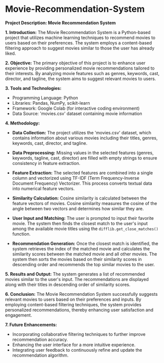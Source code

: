 # Movie-Recommendation-System
**Project Description: Movie Recommendation System**

**1. Introduction:**
   The Movie Recommendation System is a Python-based project that utilizes machine learning techniques to recommend movies to users based on their preferences. The system employs a content-based filtering approach to suggest movies similar to those the user has already liked.

**2. Objective:**
   The primary objective of this project is to enhance user experience by providing personalized movie recommendations tailored to their interests. By analyzing movie features such as genres, keywords, cast, director, and tagline, the system aims to suggest relevant movies to users.

**3. Tools and Technologies:**
   - Programming Language: Python
   - Libraries: Pandas, NumPy, scikit-learn
   - Framework: Google Colab (for interactive coding environment)
   - Data Source: 'movies.csv' dataset containing movie information
   
**4. Methodology:**
   - **Data Collection:** The project utilizes the 'movies.csv' dataset, which contains information about various movies including their titles, genres, keywords, cast, director, and tagline.
   
   - **Data Preprocessing:** Missing values in the selected features (genres, keywords, tagline, cast, director) are filled with empty strings to ensure consistency in feature extraction.
   
   - **Feature Extraction:** The selected features are combined into a single column and vectorized using TF-IDF (Term Frequency-Inverse Document Frequency) Vectorizer. This process converts textual data into numerical feature vectors.
   
   - **Similarity Calculation:** Cosine similarity is calculated between the feature vectors of movies. Cosine similarity measures the cosine of the angle between two vectors and determines how similar they are.
   
   - **User Input and Matching:** The user is prompted to input their favorite movie. The system then finds the closest match to the user's input among the available movie titles using the `difflib.get_close_matches()` function.
   
   - **Recommendation Generation:** Once the closest match is identified, the system retrieves the index of the matched movie and calculates the similarity scores between the matched movie and all other movies. The system then sorts the movies based on their similarity scores in descending order and recommends the top similar movies to the user.
   
**5. Results and Output:**
   The system generates a list of recommended movies similar to the user's input. The recommendations are displayed along with their titles in descending order of similarity scores.

**6. Conclusion:**
   The Movie Recommendation System successfully suggests relevant movies to users based on their preferences and inputs. By employing content-based filtering techniques, the system provides personalized recommendations, thereby enhancing user satisfaction and engagement.

**7. Future Enhancements:**
   - Incorporating collaborative filtering techniques to further improve recommendation accuracy.
   - Enhancing the user interface for a more intuitive experience.
   - Integrating user feedback to continuously refine and update the recommendation algorithm.
